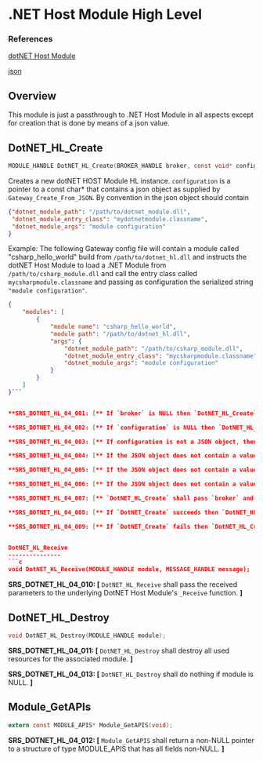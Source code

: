 .NET Host Module High Level 
===========================================



### References
[dotNET Host Module](./dotnet_bindings_requirements.md)

[json](http://www.json.org)


Overview
--------

This module is just a passthrough to .NET Host Module in all aspects except for creation that is done by means of a json value.

DotNET_HL_Create
-------------
```c
MODULE_HANDLE DotNET_HL_Create(BROKER_HANDLE broker, const void* configuration);
```
Creates a new dotNET HOST Module HL instance. `configuration` is a pointer to a const char* that contains a json object as supplied by `Gateway_Create_From_JSON`.
By convention in the json object should contain 
```json
{"dotnet_module_path": "/path/to/dotnet_module.dll",
 "dotnet_module_entry_class": "mydotnetmodule.classname",
 "dotnet_module_args": "module configuration"
}
``` 
Example:
The following Gateway config file will contain a module called "csharp_hello_world" build from `/path/to/dotnet_hl.dll` and instructs the dotNET Host Module to load a .NET Module from `/path/to/csharp_module.dll`
and call the entry class called `mycsharpmodule.classname` and passing as configuration the serialized string `"module configuration"`.
```json
{
    "modules": [
        {
            "module name": "csharp_hello_world",
            "module path": "/path/to/dotnet_hl.dll",
            "args": {
                "dotnet_module_path": "/path/to/csharp_module.dll",
                "dotnet_module_entry_class": "mycsharpmodule.classname",
                "dotnet_module_args": "module configuration"
            }
        }
    ]
}```


**SRS_DOTNET_HL_04_001: [** If `broker` is NULL then `DotNET_HL_Create` shall fail and return NULL. **]**

**SRS_DOTNET_HL_04_002: [** If `configuration` is NULL then `DotNET_HL_Create` shall fail and return NULL. **]**

**SRS_DOTNET_HL_04_003: [** If configuration is not a JSON object, then `DotNET_HL_Create` shall fail and return NULL. **]**

**SRS_DOTNET_HL_04_004: [** If the JSON object does not contain a value named "dotnet_module_path" then `DotNET_HL_Create` shall fail and return NULL. **]**

**SRS_DOTNET_HL_04_005: [** If the JSON object does not contain a value named "dotnet_module_entry_class" then `DotNET_HL_Create` shall fail and return NULL. **]**

**SRS_DOTNET_HL_04_006: [** If the JSON object does not contain a value named "dotnet_module_args" then `DotNET_HL_Create` shall fail and return NULL. **]**

**SRS_DOTNET_HL_04_007: [** `DotNET_HL_Create` shall pass `broker` and `const void* configuration` ( with `DOTNET_HOST_CONFIG`) to `DotNET_Create`. **]**

**SRS_DOTNET_HL_04_008: [** If `DotNET_Create` succeeds then `DotNET_HL_Create` shall succeed and return a non-NULL value. **]**

**SRS_DOTNET_HL_04_009: [** If `DotNET_Create` fails then `DotNET_HL_Create` shall fail and return NULL. **]**


DotNET_HL_Receive
---------------
```c
void DotNET_HL_Receive(MODULE_HANDLE module, MESSAGE_HANDLE message);
```
**SRS_DOTNET_HL_04_010: [** `DotNET_HL_Receive` shall pass the received parameters to the underlying DotNET Host Module's `_Receive` function. **]**

DotNET_HL_Destroy
--------------
```c
void DotNET_HL_Destroy(MODULE_HANDLE module);
```

**SRS_DOTNET_HL_04_011: [** `DotNET_HL_Destroy` shall destroy all used resources for the associated module. **]**

**SRS_DOTNET_HL_04_013: [** `DotNET_HL_Destroy` shall do nothing if module is NULL. **]**

Module_GetAPIs
--------------
```c
extern const MODULE_APIS* Module_GetAPIS(void);
```
**SRS_DOTNET_HL_04_012: [** `Module_GetAPIS` shall return a non-NULL pointer to a structure of type MODULE_APIS that has all fields non-NULL. **]**